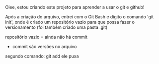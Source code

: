 Oiee, estou criando este projeto para aprender a usar o git e github! 

Após a criação do arquivo, entrei com o Git Bash e digito o comando 'git init', onde é criado um repositório vazio para que possa fazer o versionamento (foi também criado uma pasta .git)

repositório vazio = ainda não há commit
   - commit são versões no arquivo

segundo comando: git add
ele puxa 